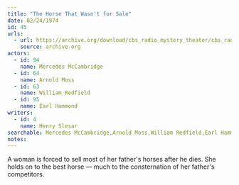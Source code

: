 ```yaml
---
title: "The Horse That Wasn't for Sale"
date: 02/24/1974
id: 45
urls: 
  - url: https://archive.org/download/cbs_radio_mystery_theater/cbs_radio_mystery_theater-0001-0050.zip/cbs_radio_mystery_theater-0001-0050%2Fcbsrmt_0045_the_horse_that_wasnt_for_sale.mp3
    source: archive-org
actors:  
  - id: 94
    name: Mercedes McCambridge  
  - id: 64
    name: Arnold Moss  
  - id: 63
    name: William Redfield  
  - id: 95
    name: Earl Hammond
writers:  
  - id: 4
    name: Henry Slesar
searchable: Mercedes McCambridge,Arnold Moss,William Redfield,Earl Hammond Henry Slesar
notes:  
---
```

A woman is forced to sell most of her father's horses after he dies. She holds on to the best horse — much to the consternation of her father's competitors.